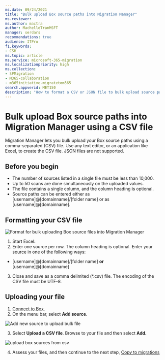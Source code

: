```yaml
---
ms.date: 09/24/2021
title: "Bulk upload Box source paths into Migration Manager"
ms.reviewer: 
ms.author: mactra
author: MachelleTranMSFT
manager: serdars
recommendations: true
audience: ITPro
f1.keywords:
- CSH
ms.topic: article
ms.service: microsoft-365-migration
ms.localizationpriority: high
ms.collection: 
- SPMigration
- M365-collaboration
- m365initiative-migratetom365
search.appverid: MET150
description: "How to format a CSV or JSON file to bulk upload source paths into Migration Manager."
---
```


# Bulk upload Box source paths into Migration Manager using a CSV file 

Migration Manager lets you bulk upload your Box source paths using a comma-separated (CSV) file. Use any text editor, or an application like Excel, to create the CSV file.  JSON files are not supported.

## Before you begin

- The number of sources listed in a single file must be less than 10,000.
- Up to 50 scans are done simultaneously on the uploaded values.
- The file contains a single column, and the column heading is optional.
- Source paths can be entered either as [username]@[domainname]/[folder name]  or as [username]@[domainname].



## Formatting your CSV file

![Format for bulk uploading Box source files into Migration Manager](media/mm-box-csv-bulk-upload-source.png)


1. Start Excel. 
2. Enter one source per row.  The column heading is optional. Enter your source in one of the following ways: 

 - [username]@[domainname]/[folder name]  **or** [username]@[domainname]

3. Close and save as a comma delimited (*.csv) file. The encoding of the CSV file must be UTF-8.


## Uploading your file

1. [Connect to Box](mm-box-step1-connect.md).
2. On the menu bar, select **Add source**.

  ![Add new source to upload bulk file](media/mm-upload-cloud-csv.png)


3. Select **Upload a CSV file**.  Browse to your file and then select **Add**.

![upload box sources from csv](media/mm-box-add-source-paths.png)

4. Assess your files, and then continue to the next step, [Copy to migrations](mm-box-step3-copy-to-migrations.md)


 

    
